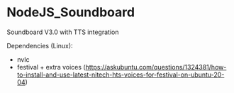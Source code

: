 # NodeJS_Soundboard
Soundboard V3.0 with TTS integration

Dependencies (Linux):
- nvlc
- festival + extra voices (https://askubuntu.com/questions/1324381/how-to-install-and-use-latest-nitech-hts-voices-for-festival-on-ubuntu-20-04)

